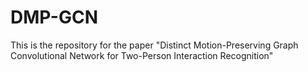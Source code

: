 # DMP-GCN
This is the repository for the paper "Distinct Motion-Preserving Graph Convolutional Network for Two-Person Interaction Recognition"
